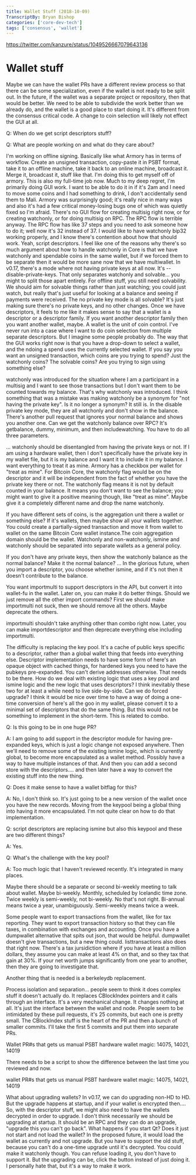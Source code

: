 ```yaml
---
title: Wallet Stuff (2018-10-09)
TranscriptBy: Bryan Bishop
categories: ['core-dev-tech']
tags: ['consensus', 'wallet']
---
```



<https://twitter.com/kanzure/status/1049526667079643136>

# Wallet stuff

Maybe we can have the wallet PRs have a different review process so that there can be some specialization, even if the wallet is not ready to be split out. In the future, if the wallet was a separate project or repository, then that would be better. We need to be able to subdivide the work better than we already do, and the wallet is a good place to start doing it. It's different from the consensus critical code. A change to coin selection will likely not effect the GUI at all.

Q: When do we get script descriptors stuff?

Q: What are people working on and what do they care about?

I'm working on offline signing. Basically like what Armory has in terms of workflow. Create an unsigned transaction, copy-paste it in PSBT format, take it to an offline machine, take it back to an online machine, broadcast it. Merge it, broadcast it, stuff like that. I'm doing this to get myself off of armory. This is also my full-time job now. Much to my deep regret, I'm primarily doing GUI work. I want to be able to do it in if it's 2am and I need to move some coins and I had something to drink, I don't accidentally send them to Mali. Armory was surprisingly good; it's really nice in many ways and also it's had a few critical money-losing bugs one of which was quietly fixed so I'm afraid. There's no GUI flow for creating multisig right now, or for creating watchonly, or for doing multisig on RPC. The RPC flow is terrible anyway. The RPC flow has like 37 steps and you need to ask someone how to do it; well now it's 32 instead of 37. I would like to have watchonly bip32 working properly, and I know there's contention about how that should work. Yeah, script descriptors. I feel like one of the reasons why there's so much argument about how to handle watchonly in Core is that we have watchonly and spendable coins in the same wallet, but if we forced them to be separate then it would be more sane now that we have multiwallet. In v0.17, there's a mode where not having private keys at all now. It's --disable-private-keys. That only separates watchonly and solvable... you might to split those apart entirely. For offline stuff, you still need solvability. We should aim for solvable things rather than just watching; you could just watch, but really that's just useful for looking at a balance and seeing if payments were received. The no private key mode is all solvable? It's just making sure there's no private keys, and no other changes. Once we have descriptors, it feels to me like it makes sense to say that a wallet is a descriptor or a descriptor family. If you want another descriptor family then you want another wallet, maybe. A wallet is the unit of coin control. I've never run into a case where I want to do coin selection from multiple separate descriptors. But I imagine some people probably do. The way that the GUI works right now is that you have a drop-down to select a wallet, and the ndoing a spend uses the currently selected wallet. If you say you want an unsigned transaction, which coins are you trying to spend? Just the watchonly coins? The solvable coins? Are you trying to sign using something else?

watchonly was introduced for the situation where I am a participant in a multisig and I want to see those transactions but I don't want them to be counted towards my balance. That's why watchonly was introduced. I think something that was a mistake was making watchonly be a synonym for "not having the private key". Is it no longer a synonym? It still is. In the disable private key mode, they are all watchonly and don't show in the balance.  There's another pull request that ignores your normal balance and shows you another one. Can we get the watchonly balance over RPC? It's getbalance, dummy, minimum, and then includewatching. You have to do all three parameters.

... watchonly should be disentangled from having the private keys or not. If I am using a hardware wallet, then I don't specifically have the private key in my wallet file, but it is my balance and I want it to include it in my balance. I want everything to treat it as mine. Armory has a checkbox per wallet for "treat as mine". For Bitcoin Core, the watchonly flag would be on the descriptor and it will be independent from the fact of whether you have the private key there or not. The watchonly flag means it is not by default counted in your balance. It means you don't want to see the balance; you might want to give it a positive meaning though, like "treat as mine". Maybe give it a completely different name and drop the name watchonly.

If you have different sets of coins, is the aggregation unit there a wallet or something else? If it's wallets, then maybe show all your wallets together. You could create a partially-signed transaction and move it from wallet to wallet on the same Bitcoin Core wallet instance.The coin aggregation domain should be the wallet. Watchonly and non-watchonly, ismine and watchonly should be separated into separate wallets as a general policy.

If you don't have any private keys, then show the watchonly balance as the normal balance? Make it the normal balance? ... In the glorious future, when you import a descriptor, you choose whether ismine, and if it's not then it doesn't contribute to the balance.

You want importmulti to support descriptors in the API, but convert it into wallet-fu in the wallet. Later on, you can make it do better things. Should we just remove all the other import commands? First we should make importmulti not suck, then we should remove all the others. Maybe deprecate the others.

importmulti shouldn't take anything other than combo right now. Later, you can make importdescriptor and then deprecate everything else including importmulti.

The difficulty is replacing the key pool. It's a cache of public keys specific to a descriptor, rather than a global wallet thing that feeds into everything else. Descriptor implementation needs to have some form of here's an opaque object with cached things, for hardened keys you need to have the pubkeys pre-expanded. You can't derive addresses otherwise. That needs to be there. How do we deal with existing logic that uses a key pool and ismine logic and the new logic that uses descriptors? I think inevitably these two for at least a while need to live side-by-side. Can we do forced upgrade? I think it would be nice over time to have a way of doing a one-time conversion of here's all the goo in my wallet, please convert it to a minimal set of descriptors that do the same thing. But this would not be something to implement in the short-term. This is related to combo.

Q: Is this going to be in one huge PR?

A: I am going to add support in the descriptor module for having pre-expanded keys, which is just a logic change not exposed anywhere. Then we'll need to remove some of the existing ismine logic, which is currently global, to become more encapsulated as a wallet method. Possibly have a way to have multiple instances of that. And then you can add a second store with the descriptors.... and then later have a way to convert the existing stuff into the new thing.

Q: Does it make sense to have a wallet bitflag for this?

A: No, I don't think so. It's just going to be a new version of the wallet once you have the new records. Moving from the keypool being a global thing into having it more encapsulated. I'm not quite clear on how to do that implementation.

Q: script descriptors are replacing ismine but also this keypool and these are two different things?

A: Yes.

Q: What's the challenge with the key pool?

A: Too much logic that I haven't reviewed recently. It's integrated in many places.

Maybe there should be a separate or second bi-weekly meeting to talk about wallet. Maybe bi-weekly. Monthly, scheduled by Icelandic time zone. Twice weekly is semi-weekly, not bi-weekly. No that's not right. Bi-annual means twice a year, unambiguously. Semi-weekly means twice a week.

Some people want to export transactions from the wallet, like for tax reporting. They want to export transaction history so that they can file taxes, in combination with exchanges and accounting. Once you have a dumpwallet alternative that spits out json, that would be helpful. dumpwallet doesn't give transactions, but a new thing could. listtransactions also does that right now. There's a tax jursidiction where if you have at least a million dollars, they assume you can make at least 4% on that, and so they tax that gain at 30%. If your net worth jumps significantly from one year to another, then they are going to investigate that.

Another thing that is needed is a berkeleydb replacement.

Process isolation and separation... people seem to think it does complex stuff it doesn't actually do. It replaces CBlockIndex pointers and it calls through an interface. It's a very mechanical change. It changes nothing at all. It's just the interface between the wallet and node. People seem to be intimidated by these pull requests, it's 25 commits, but each one is pretty small. The CBlockIndex stuff is the heart of the PR and then a bunch of smaller commits. I'll take the first 5 commits and put them into separate PRs.

Wallet PR#s that gets us manual PSBT hardware wallet magic:  14075, 14021, 14019

There needs to be a script to show the difference between the last time you reviewed and now.

wallet PR#s that gets us manual PSBT hardware wallet magic:  14075, 14021, 14019

What about upgrading wallets? In v0.17, we can do upgrading non-HD to HD. But the upgrade happens at startup, and if your wallet is encrypted then....  So, with the descriptor stuff, we might also need to have the wallets decrypted in order to upgrade. I don't think necessarily we should be upgrading at startup. It should be an RPC and they can do an upgrade, "upgrade this you can't go back". What happens if you start Qt? Does it just not start and not load the wallet? In the proposed future, it would load the wallet as currently and not upgrade. But you have to support the old stuff, because you can't do a one-time upgrade until it's decrypted. You could make it watchonly though. You can refuse loading it, you don't have to support it. But the upgrading can be, click the button instead of just doing it. I personally hate that, but it's a way to make it work.

